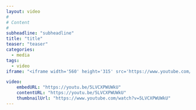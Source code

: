 ```yaml
---
layout: video
#
# Content
#
subheadline: "subheadline"
title: "title"
teaser: "teaser"
categories:
  - media
tags:
  - video
iframe: "<iframe width='560' height='315' src='https://www.youtube.com/embed/5LVCXPWUWkU' frameborder='0' allowfullscreen></iframe>"

video:
    embedURL: "https://youtu.be/5LVCXPWUWkU"
    contentURL: "https://youtu.be/5LVCXPWUWkU"
    thumbnailUrl: "https://www.youtube.com/watch?v=5LVCXPWUWkU"
---
```

